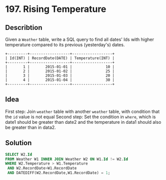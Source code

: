 # 197. Rising Temperature
## Describtion
Given a `Weather` table, write a SQL query to find all dates' Ids with higher temperature compared to its previous (yesterday's) dates.
 ```
 +---------+------------------+------------------+
| Id(INT) | RecordDate(DATE) | Temperature(INT) |
+---------+------------------+------------------+
|       1 |       2015-01-01 |               10 |
|       2 |       2015-01-02 |               25 |
|       3 |       2015-01-03 |               20 |
|       4 |       2015-01-04 |               30 |
+---------+------------------+------------------+
 ```

## Idea
First step: Join `weather` table with another `weather` table, with condition that the `id` value is not equal
Second step: Set the condition in `where`, which is date1 should be greater than date2 and the temperature in data1 should also be greater than in data2.

## Solution
 ```sql
SELECT W2.Id
FROM Weather W1 INNER JOIN Weather W2 ON W1.Id != W2.Id
WHERE W2.Temperature > W1.Temperature 
  AND W2.RecordDate>W1.RecordDate
  AND DATEDIFF(W2.RecordDate,W1.RecordDate) = 1;
 ```
